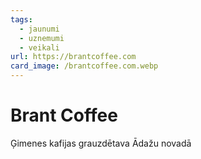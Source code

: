 ```yaml
---
tags:
  - jaunumi
  - uznemumi
  - veikali
url: https://brantcoffee.com
card_image: /brantcoffee.com.webp
---
```


# Brant Coffee

Ģimenes kafijas grauzdētava Ādažu novadā

